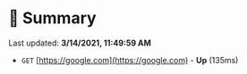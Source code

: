 # 📖 Summary
Last updated: **3/14/2021, 11:49:59 AM**

- `GET` [https://google.com](https://google.com) - **Up** (135ms)
